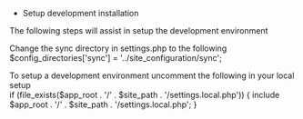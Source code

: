 * Setup development installation

The following steps will assist in setup the development environment   

Change the sync directory in settings.php to the following  
$config_directories['sync'] = '../site_configuration/sync';  

To setup a development environment uncomment the following in your local
setup  
if (file_exists($app_root . '/' . $site_path . '/settings.local.php')) {
 include $app_root . '/' . $site_path . '/settings.local.php';
}
